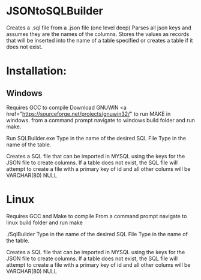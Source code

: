 # JSONtoSQLBuilder
Creates a .sql file from a .json file (one level deep)
Parses all json keys and assumes they are the names of the columns. 
Stores the values as records that will be inserted into the name of a table specified or creates a table if it does not exist.

# Installation:
## Windows
Requires GCC to compile
Download GNUWIN <a href="https://sourceforge.net/projects/gnuwin32/" to run MAKE in windows.
from a command prompt navigate to windows build folder and run make.

Run SQLBuilder.exe <name of JSON file to read>
Type in the name of the desired SQL File
Type in the name of the table. 

Creates a SQL file that can be imported in MYSQL using the keys for the JSON file to create columns. 
If a table does not exist, the SQL file will attempt to create a file with a primary key of id and all other colums will be VARCHAR(80) NULL

# Linux
Requires GCC and Make to compile
From a command prompt navigate to linux build folder and run make

./SqlBuilder <name of JSON file to read>
Type in the name of the desired SQL File
Type in the name of the table. 

Creates a SQL file that can be imported in MYSQL using the keys for the JSON file to create columns. 
If a table does not exist, the SQL file will attempt to create a file with a primary key of id and all other colums will be VARCHAR(80) NULL
